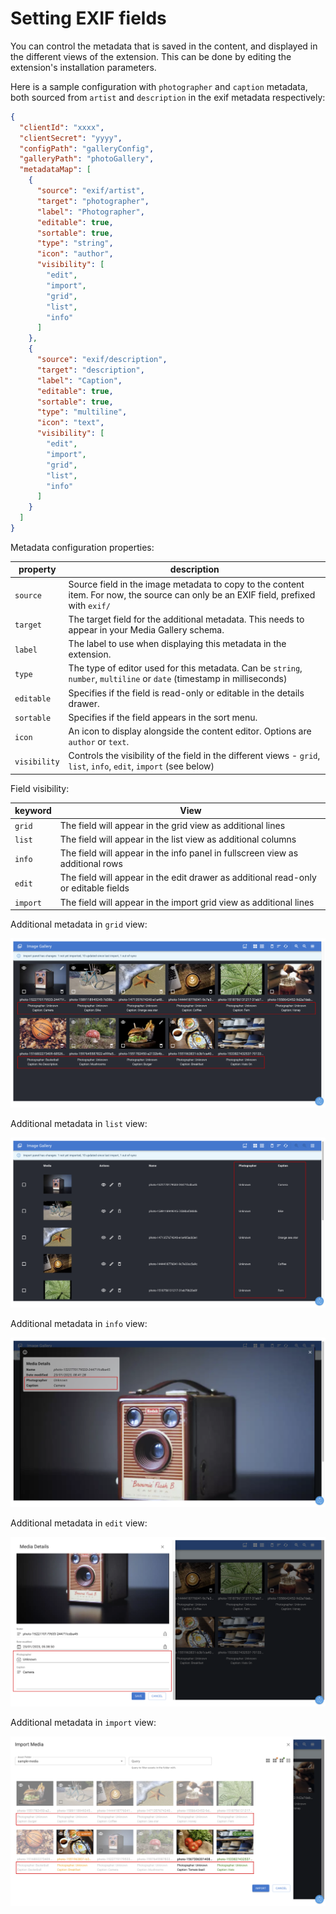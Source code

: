 # Setting EXIF fields

You can control the metadata that is saved in the content, and displayed in the different views of the extension. This can be done by editing the extension's installation parameters. 

Here is a sample configuration with `photographer` and `caption` metadata, both sourced from `artist` and `description` in the exif metadata respectively:

```json
{
  "clientId": "xxxx",
  "clientSecret": "yyyy",
  "configPath": "galleryConfig",
  "galleryPath": "photoGallery",
  "metadataMap": [
    {
      "source": "exif/artist",
      "target": "photographer",
      "label": "Photographer",
      "editable": true,
      "sortable": true,
      "type": "string",
      "icon": "author",
      "visibility": [
        "edit",
        "import",
        "grid",
        "list",
        "info"
      ]
    },
    {
      "source": "exif/description",
      "target": "description",
      "label": "Caption",
      "editable": true,
      "sortable": true,
      "type": "multiline",
      "icon": "text",
      "visibility": [
        "edit",
        "import",
        "grid",
        "list",
        "info"
      ]
    }
  ]
}
```

Metadata configuration properties:

| property | description |
|----------|-------------|
| `source` | Source field in the image metadata to copy to the content item. For now, the source can only be an EXIF field, prefixed with `exif/` |
| `target` | The target field for the additional metadata. This needs to appear in your Media Gallery schema. |
| `label` | The label to use when displaying this metadata in the extension. |
| `type` | The type of editor used for this metadata. Can be `string`, `number`, `multiline` or `date` (timestamp in milliseconds) |
| `editable` | Specifies if the field is read-only or editable in the details drawer. |
| `sortable` | Specifies if the field appears in the sort menu. |
| `icon` | An icon to display alongside the content editor. Options are `author` or `text`. |
| `visibility` | Controls the visibility of the field in the different views - `grid`, `list`, `info`, `edit`, `import` (see below) |

Field visibility:

| keyword | View |
|---------|------|
| `grid` | The field will appear in the grid view as additional lines |
| `list` | The field will appear in the list view as additional columns |
| `info` | The field will appear in the info panel in fullscreen view as additional rows |
| `edit` | The field will appear in the edit drawer as additional read-only or editable fields |
| `import` | The field will appear in the import grid view as additional lines |

Additional metadata in `grid` view:

![Metadata in grid view](../media/metadata-grid-view.png)

Additional metadata in `list` view:

![Metadata in list view](../media/metadata-list-view.png)

Additional metadata in `info` view:

![Metadata in info view](../media/metadata-info-view.png)

Additional metadata in `edit` view:

![Metadata in edit view](../media/metadata-edit-view.png)

Additional metadata in `import` view:

![Metadata in import view](../media/metadata-import-view.png)

